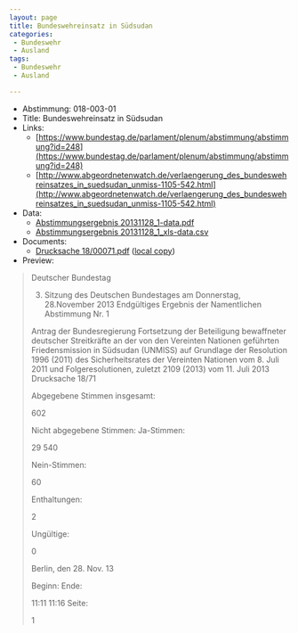 ```yaml
---
layout: page
title: Bundeswehreinsatz in Südsudan
categories:
 - Bundeswehr
 - Ausland
tags:
 - Bundeswehr
 - Ausland

---
```

* Abstimmung: 018-003-01
* Title: Bundeswehreinsatz in Südsudan
* Links: 
    * [https://www.bundestag.de/parlament/plenum/abstimmung/abstimmung?id=248](https://www.bundestag.de/parlament/plenum/abstimmung/abstimmung?id=248)
    * [http://www.abgeordnetenwatch.de/verlaengerung_des_bundeswehreinsatzes_in_suedsudan_unmiss-1105-542.html](http://www.abgeordnetenwatch.de/verlaengerung_des_bundeswehreinsatzes_in_suedsudan_unmiss-1105-542.html)
* Data: 
    * [Abstimmungsergebnis 20131128_1-data.pdf](/res/abstimmungsliste/20131128_1-data.pdf)
    * [Abstimmungsergebnis 20131128_1_xls-data.csv](/res/abstimmungsliste/analyses/20131128_1_xls-data.csv)
* Documents: 
    * [Drucksache 18/00071.pdf](http://dip21.bundestag.de/dip21/btd/18/000/1800071.pdf) ([local copy](/res/abstimmungsdaten/018-003-01/1800071.pdf))
* Preview: 
> Deutscher Bundestag
> 
> 3. Sitzung des Deutschen Bundestages
> am Donnerstag, 28.November 2013
> Endgültiges Ergebnis der Namentlichen Abstimmung Nr. 1
> 
> Antrag der Bundesregierung
> Fortsetzung der Beteiligung bewaffneter deutscher Streitkräfte an der von den
> Vereinten Nationen geführten Friedensmission in Südsudan (UNMISS) auf
> Grundlage der Resolution 1996 (2011) des Sicherheitsrates der Vereinten Nationen
> vom 8. Juli 2011 und Folgeresolutionen, zuletzt 2109 (2013) vom 11. Juli 2013
> Drucksache 18/71
> 
> Abgegebene Stimmen insgesamt:
> 
> 602
> 
> Nicht abgegebene Stimmen:
> Ja-Stimmen:
> 
> 29
> 540
> 
> Nein-Stimmen:
> 
> 60
> 
> Enthaltungen:
> 
> 2
> 
> Ungültige:
> 
> 0
> 
> Berlin, den 28. Nov. 13
> 
> Beginn:
> Ende:
> 
> 11:11
> 11:16
> Seite:
> 
> 1
> 
> 
